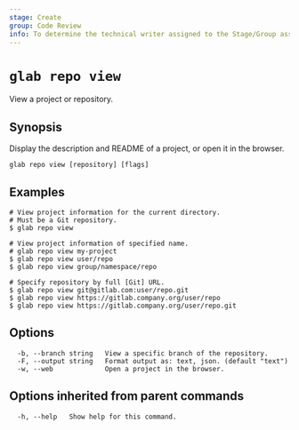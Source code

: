 ```yaml
---
stage: Create
group: Code Review
info: To determine the technical writer assigned to the Stage/Group associated with this page, see https://about.gitlab.com/handbook/product/ux/technical-writing/#assignments
---
```


<!--
This documentation is auto generated by a script.
Please do not edit this file directly. Run `make gen-docs` instead.
-->

# `glab repo view`

View a project or repository.

## Synopsis

Display the description and README of a project, or open it in the browser.

```plaintext
glab repo view [repository] [flags]
```

## Examples

```console
# View project information for the current directory.
# Must be a Git repository.
$ glab repo view

# View project information of specified name.
# glab repo view my-project
$ glab repo view user/repo
$ glab repo view group/namespace/repo

# Specify repository by full [Git] URL.
$ glab repo view git@gitlab.com:user/repo.git
$ glab repo view https://gitlab.company.org/user/repo
$ glab repo view https://gitlab.company.org/user/repo.git

```

## Options

```plaintext
  -b, --branch string   View a specific branch of the repository.
  -F, --output string   Format output as: text, json. (default "text")
  -w, --web             Open a project in the browser.
```

## Options inherited from parent commands

```plaintext
  -h, --help   Show help for this command.
```
